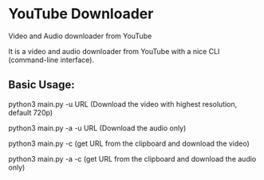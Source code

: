 # YouTube Downloader
Video and Audio downloader from YouTube

It is a video and audio downloader from YouTube with a nice CLI (command-line interface).

## Basic Usage:
python3 main.py -u URL
(Download the video with highest resolution, default 720p)

python3 main.py -a -u URL
(Download the audio only)

python3 main.py -c
(get URL from the clipboard and download the video)

python3 main.py -a -c
(get URL from the clipboard and download the audio only)
